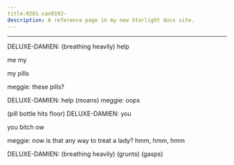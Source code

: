 ```yaml
---
title:0281.can0192-
description: A reference page in my new Starlight docs site.
---
```

----- 
DELUXE-DAMIEN: (breathing heavily) help


 me
 my


 my pills
 
meggie: these pills? 
 
DELUXE-DAMIEN: help
 (moans) 
meggie: oops
 
(pill bottle hits floor) 
DELUXE-DAMIEN: you


 you bitch
 ow
 
meggie: now is that any way to treat a lady? 
 hmm, hmm, hmm
 
DELUXE-DAMIEN: (breathing heavily) (grunts) (gasps) 
